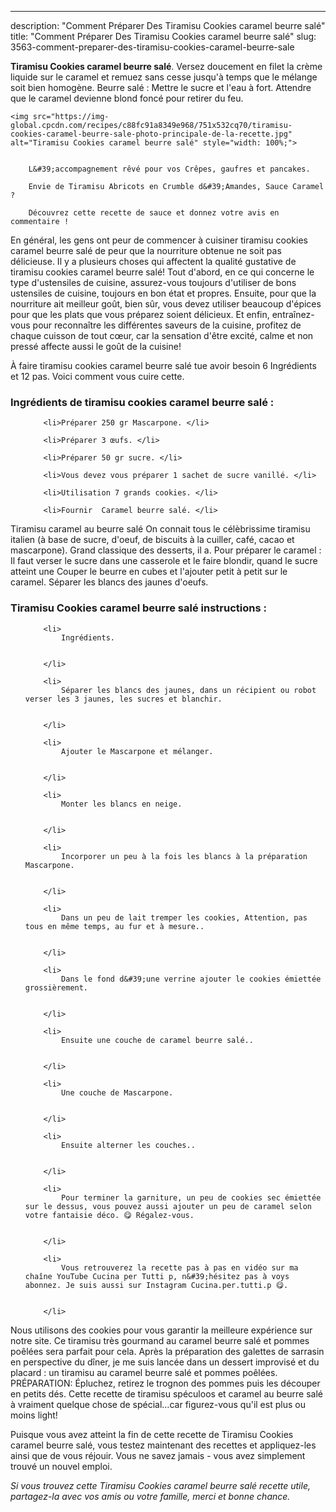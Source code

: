---
description: "Comment Préparer Des Tiramisu Cookies caramel beurre salé"
title: "Comment Préparer Des Tiramisu Cookies caramel beurre salé"
slug: 3563-comment-preparer-des-tiramisu-cookies-caramel-beurre-sale

<p>
	<strong>Tiramisu Cookies caramel beurre salé</strong>. 
	Versez doucement en filet la crème liquide sur le caramel et remuez sans cesse jusqu&#39;à temps que le mélange soit bien homogène. Beurre salé : Mettre le sucre et l&#39;eau à fort. Attendre que le caramel devienne blond foncé pour retirer du feu.
</p>
<p>
	
	<img src="https://img-global.cpcdn.com/recipes/c88fc91a8349e968/751x532cq70/tiramisu-cookies-caramel-beurre-sale-photo-principale-de-la-recette.jpg" alt="Tiramisu Cookies caramel beurre salé" style="width: 100%;">
	
	
		L&#39;accompagnement rêvé pour vos Crêpes, gaufres et pancakes.
	
		Envie de Tiramisu Abricots en Crumble d&#39;Amandes, Sauce Caramel ?
	
		Découvrez cette recette de sauce et donnez votre avis en commentaire !
	
</p>

En général, les gens ont peur de commencer à cuisiner tiramisu cookies caramel beurre salé de peur que la nourriture obtenue ne soit pas délicieuse. Il y a plusieurs choses qui affectent la qualité gustative de tiramisu cookies caramel beurre salé! Tout d'abord, en ce qui concerne le type d'ustensiles de cuisine, assurez-vous toujours d'utiliser de bons ustensiles de cuisine, toujours en bon état et propres. Ensuite, pour que la nourriture ait meilleur goût, bien sûr, vous devez utiliser beaucoup d'épices pour que les plats que vous préparez soient délicieux. Et enfin, entraînez-vous pour reconnaître les différentes saveurs de la cuisine, profitez de chaque cuisson de tout cœur, car la sensation d'être excité, calme et non pressé affecte aussi le goût de la cuisine!

<!--inarticleads1-->

À faire tiramisu cookies caramel beurre salé tue avoir besoin 6 Ingrédients et 12 pas. Voici comment vous cuire cette.

<h3>Ingrédients de tiramisu cookies caramel beurre salé :</h3>

<ol>
	
		<li>Préparer 250 gr Mascarpone. </li>
	
		<li>Préparer 3 œufs. </li>
	
		<li>Préparer 50 gr sucre. </li>
	
		<li>Vous devez vous préparer 1 sachet de sucre vanillé. </li>
	
		<li>Utilisation 7 grands cookies. </li>
	
		<li>Fournir  Caramel beurre salé. </li>
	
</ol>

Tiramisu caramel au beurre salé On connait tous le célèbrissime tiramisu italien (à base de sucre, d&#39;oeuf, de biscuits à la cuiller, café, cacao et mascarpone). Grand classique des desserts, il a. Pour préparer le caramel : Il faut verser le sucre dans une casserole et le faire blondir, quand le sucre atteint une Couper le beurre en cubes et l&#39;ajouter petit à petit sur le caramel. Séparer les blancs des jaunes d&#39;oeufs. 

<!--inarticleads2-->

<h3>Tiramisu Cookies caramel beurre salé instructions :</h3>

<ol>
	
		<li>
			Ingrédients.
			
			
		</li>
	
		<li>
			Séparer les blancs des jaunes, dans un récipient ou robot verser les 3 jaunes, les sucres et blanchir.
			
			
		</li>
	
		<li>
			Ajouter le Mascarpone et mélanger.
			
			
		</li>
	
		<li>
			Monter les blancs en neige.
			
			
		</li>
	
		<li>
			Incorporer un peu à la fois les blancs à la préparation Mascarpone.
			
			
		</li>
	
		<li>
			Dans un peu de lait tremper les cookies, Attention, pas tous en même temps, au fur et à mesure..
			
			
		</li>
	
		<li>
			Dans le fond d&#39;une verrine ajouter le cookies émiettée grossièrement.
			
			
		</li>
	
		<li>
			Ensuite une couche de caramel beurre salé..
			
			
		</li>
	
		<li>
			Une couche de Mascarpone.
			
			
		</li>
	
		<li>
			Ensuite alterner les couches..
			
			
		</li>
	
		<li>
			Pour terminer la garniture, un peu de cookies sec émiettée sur le dessus, vous pouvez aussi ajouter un peu de caramel selon votre fantaisie déco. 😋 Régalez-vous.
			
			
		</li>
	
		<li>
			Vous retrouverez la recette pas à pas en vidéo sur ma chaîne YouTube Cucina per Tutti p, n&#39;hésitez pas à voys abonnez. Je suis aussi sur Instagram Cucina.per.tutti.p 😋.
			
			
		</li>
	
</ol>

Nous utilisons des cookies pour vous garantir la meilleure expérience sur notre site. Ce tiramisu très gourmand au caramel beurre salé et pommes poêlées sera parfait pour cela. Après la préparation des galettes de sarrasin en perspective du dîner, je me suis lancée dans un dessert improvisé et du placard : un tiramisu au caramel beurre salé et pommes poêlées. PRÉPARATION: Épluchez, retirez le trognon des pommes puis les découper en petits dés. Cette recette de tiramisu spéculoos et caramel au beurre salé à vraiment quelque chose de spécial…car figurez-vous qu&#39;il est plus ou moins light! 

<!--inarticleads1-->

<p>
Puisque vous avez atteint la fin de cette recette de Tiramisu Cookies caramel beurre salé, vous testez maintenant des recettes et appliquez-les ainsi que de vous réjouir. Vous ne savez jamais - vous avez simplement trouvé un nouvel emploi.
</p>

<p>
<i>Si vous trouvez cette Tiramisu Cookies caramel beurre salé recette utile, partagez-la avec vos amis ou votre famille, merci et bonne chance.</i>
</p>
